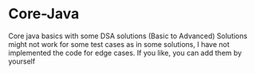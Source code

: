 # Core-Java
Core java basics with some DSA solutions (Basic to Advanced)
Solutions might not work for some test cases as in some solutions, I have not implemented the code for edge cases. If you like, you can add them by yourself
